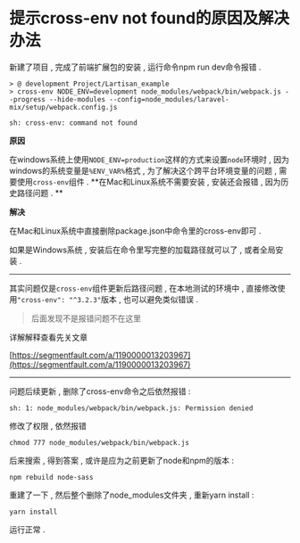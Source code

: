# 提示cross-env not found的原因及解决办法

新建了项目 , 完成了前端扩展包的安装 , 运行命令npm run dev命令报错 .

```
> @ development Project/Lartisan_example
> cross-env NODE_ENV=development node_modules/webpack/bin/webpack.js --progress --hide-modules --config=node_modules/laravel-mix/setup/webpack.config.js

sh: cross-env: command not found
```

**原因**

在windows系统上使用`NODE_ENV=production`这样的方式来设置`node`环境时 , 因为windows的系统变量是`%ENV_VAR%`格式 , 为了解决这个跨平台环境变量的问题 , 需要使用`cross-env`组件 . **在Mac和Linux系统不需要安装 , 安装还会报错 , 因为历史路径问题 . **

**解决**

在Mac和Linux系统中直接删除package.json中命令里的cross-env即可 .

如果是Windows系统 , 安装后在命令里写完整的加载路径就可以了 , 或者全局安装 .

---

其实问题仅是`cross-env`组件更新后路径问题 , 在本地测试的环境中 , 直接修改使用`"cross-env": "^3.2.3"`版本 , 也可以避免类似错误 .

> 后面发现不是报错问题不在这里

详解解释查看先关文章

[https://segmentfault.com/a/1190000013203967](https://segmentfault.com/a/1190000013203967)

---

问题后续更新 , 删除了cross-env命令之后依然报错 : 

```
sh: 1: node_modules/webpack/bin/webpack.js: Permission denied
```

修改了权限 , 依然报错

```
chmod 777 node_modules/webpack/bin/webpack.js
```

后来搜索 , 得到答案 , 或许是应为之前更新了node和npm的版本 : 

```
npm rebuild node-sass
```

重建了一下 , 然后整个删除了node\_modules文件夹 , 重新yarn install : 

```
yarn install
```

运行正常 . 

